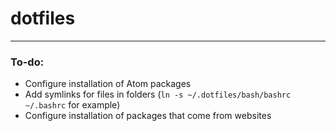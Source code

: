 # dotfiles #

<hr>

### To-do:
- Configure installation of Atom packages
- Add symlinks for files in folders (`ln -s ~/.dotfiles/bash/bashrc ~/.bashrc` for example)
- Configure installation of packages that come from websites
